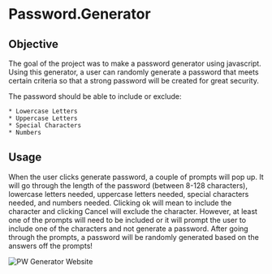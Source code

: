 # Password.Generator

## Objective

The goal of the project was to make a password generator using javascript. Using this generator, a user can randomly generate a password that meets certain criteria so that a strong password will be created for great security.

The password should be able to include or exclude:
    
    * Lowercase Letters
    * Uppercase Letters
    * Special Characters
    * Numbers


## Usage
When the user clicks generate password, a couple of prompts will pop up. It will go through the length of the password (between 8-128 characters), lowercase letters needed, uppercase letters needed, special characters needed, and numbers needed. Clicking ok will mean to include the character and clicking Cancel will exclude the character. However, at least one of the prompts will need to be included or it will prompt the user to include one of the characters and not generate a password. After going through the prompts, a password will be randomly generated based on the answers off the prompts!


![PW Generator Website](/assests/03-javascript-homework-demo.png)